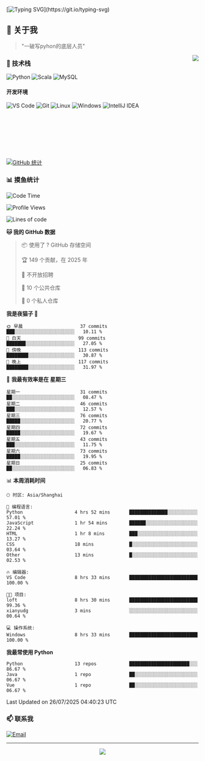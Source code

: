 [![Typing SVG](https://readme-typing-svg.herokuapp.com?font=Fira+Code&pause=1000&color=36BCF7&random=false&width=435&lines=print(%22Hello%2C+World!%22);%23+Welcome+to+my+code+space+%F0%9F%90%8D)](https://git.io/typing-svg)

## 🌟 关于我

> "一破写pyhon的底层人员"

<img align="right" src="https://github-readme-stats.vercel.app/api/top-langs/?username=huanxin996&theme=tokyonight" />

### 🎯 技术栈

![Python](https://img.shields.io/badge/Python-Expert-3776AB?style=for-the-badge&logo=python&logoColor=white)
![Scala](https://img.shields.io/badge/Scala-Expert-DC322F?style=for-the-badge&logo=scala&logoColor=white)
![MySQL](https://img.shields.io/badge/MySQL-Expert-4479A1?style=for-the-badge&logo=mysql&logoColor=white)

#### 开发环境

![VS Code](https://img.shields.io/badge/VS_Code-007ACC?style=for-the-badge&logo=visual-studio-code&logoColor=white)
![Git](https://img.shields.io/badge/Git-F05032?style=for-the-badge&logo=git&logoColor=white)
![Linux](https://img.shields.io/badge/Linux-FCC624?style=for-the-badge&logo=linux&logoColor=black)
![Windows](https://img.shields.io/badge/Windows_11-0078D4?style=for-the-badge&logo=windows11&logoColor=white)
![IntelliJ IDEA](https://img.shields.io/badge/IntelliJ_IDEA-000000?style=for-the-badge&logo=intellij-idea&logoColor=white)

<br/><br/><br/><br/><br/><br/>

  
[![GitHub 统计](https://github-readme-stats.vercel.app/api?username=huanxin996&show_icons=true&theme=tokyonight)](https://github.com/huanxin996)

### 📊 摸鱼统计

<!--START_SECTION:waka-->
![Code Time](http://img.shields.io/badge/Code%20Time-267%20hrs%2022%20mins-blue)

![Profile Views](http://img.shields.io/badge/%E4%B8%AA%E4%BA%BA%E8%B5%84%E6%96%99%E8%A7%82%E7%9C%8B%E6%AC%A1%E6%95%B0-0-blue)

![Lines of code](https://img.shields.io/badge/%E4%BB%8E%E3%80%8CHello%20World%E3%80%8D%E8%B5%B7%E6%88%91%E5%B7%B2%E7%BB%8F%E5%86%99%E4%BA%86-2.5%20million%20%E8%A1%8C%E4%BB%A3%E7%A0%81-blue)

**🐱 我的 GitHub 数据** 

> 📦  使用了 ? GitHub 存储空间 
 > 
> 🏆 149 个贡献，在 2025 年
 > 
> 🚫 不开放招聘
 > 
> 📜 10 个公共仓库 
 > 
> 🔑 0 个私人仓库 
 > 
**我是夜猫子 🦉** 

```text
🌞 早晨                     37 commits          ███░░░░░░░░░░░░░░░░░░░░░░   10.11 % 
🌆 白天                     99 commits          ███████░░░░░░░░░░░░░░░░░░   27.05 % 
🌃 傍晚                     113 commits         ████████░░░░░░░░░░░░░░░░░   30.87 % 
🌙 晚上                     117 commits         ████████░░░░░░░░░░░░░░░░░   31.97 % 
```
📅 **我最有效率是在 星期三** 

```text
星期一                      31 commits          ██░░░░░░░░░░░░░░░░░░░░░░░   08.47 % 
星期二                      46 commits          ███░░░░░░░░░░░░░░░░░░░░░░   12.57 % 
星期三                      76 commits          █████░░░░░░░░░░░░░░░░░░░░   20.77 % 
星期四                      72 commits          █████░░░░░░░░░░░░░░░░░░░░   19.67 % 
星期五                      43 commits          ███░░░░░░░░░░░░░░░░░░░░░░   11.75 % 
星期六                      73 commits          █████░░░░░░░░░░░░░░░░░░░░   19.95 % 
星期日                      25 commits          ██░░░░░░░░░░░░░░░░░░░░░░░   06.83 % 
```


📊 **本周消耗时间** 

```text
🕑︎ 时区: Asia/Shanghai

💬 编程语言: 
Python                   4 hrs 52 mins       ██████████████░░░░░░░░░░░   57.01 % 
JavaScript               1 hr 54 mins        ██████░░░░░░░░░░░░░░░░░░░   22.24 % 
HTML                     1 hr 8 mins         ███░░░░░░░░░░░░░░░░░░░░░░   13.27 % 
CSS                      18 mins             █░░░░░░░░░░░░░░░░░░░░░░░░   03.64 % 
Other                    13 mins             █░░░░░░░░░░░░░░░░░░░░░░░░   02.53 % 

🔥 编辑器: 
VS Code                  8 hrs 33 mins       █████████████████████████   100.00 % 

🐱‍💻 项目: 
loft                     8 hrs 30 mins       █████████████████████████   99.36 % 
xianyudg                 3 mins              ░░░░░░░░░░░░░░░░░░░░░░░░░   00.64 % 

💻 操作系统: 
Windows                  8 hrs 33 mins       █████████████████████████   100.00 % 
```

**我最常使用 Python** 

```text
Python                   13 repos            ██████████████████████░░░   86.67 % 
Java                     1 repo              ██░░░░░░░░░░░░░░░░░░░░░░░   06.67 % 
Vue                      1 repo              ██░░░░░░░░░░░░░░░░░░░░░░░   06.67 % 
```




 Last Updated on 26/07/2025 04:40:23 UTC
<!--END_SECTION:waka-->

### 📫 联系我

[![Email](https://img.shields.io/badge/Email-D14836?style=for-the-badge&logo=gmail&logoColor=white)](mailto:mc.xiaolang@Foxmail.com)

---

<p align="center">
  <img src="https://profile-counter.glitch.me/huanxin996/count.svg" />
</p>